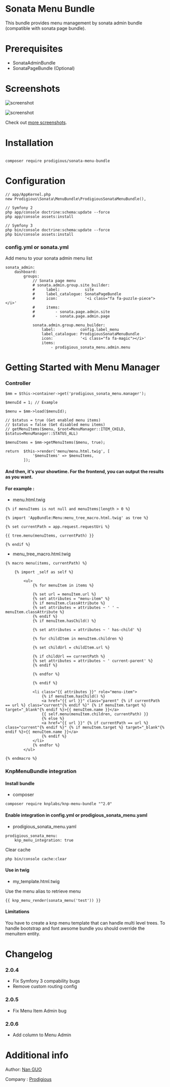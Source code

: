 # Sonata Menu Bundle
 
This bundle provides menu management by sonata admin bundle (compatible with sonata page bundle).

# Prerequisites
- SonataAdminBundle
- SonataPageBundle (Optional)

# Screenshots

![screenshot](https://github.com/nan-guo/Sonata-Menu-Bundle/blob/master/Resources/public/imgs/screenshot-1.png)

![screenshot](https://github.com/nan-guo/Sonata-Menu-Bundle/blob/master/Resources/public/imgs/screenshot-3.png)

Check out [more screenshots](https://github.com/nan-guo/Sonata-Menu-Bundle/tree/master/Resources/public/imgs).

# Installation

```

composer require prodigious/sonata-menu-bundle

```

# Configuration
```
// app/AppKernel.php
new Prodigious\Sonata\MenuBundle\ProdigiousSonataMenuBundle(),

// Symfony 2
php app/console doctrine:schema:update --force
php app/console assets:install

// Symfony 3
php bin/console doctrine:schema:update --force
php bin/console assets:install
```

### config.yml or sonata.yml

Add menu to your sonata admin menu list

```
sonata_admin:
    dashboard:
        groups:
            // Sonata page menu
            # sonata.admin.group.site_builder:
            #     label:           site
            #     label_catalogue: SonataPageBundle
            #     icon:            '<i class="fa fa-puzzle-piece"></i>'
            #     items:
            #         - sonata.page.admin.site
            #         - sonata.page.admin.page
            
            sonata.admin.group.menu_builder:
                label:           config.label_menu
                label_catalogue: ProdigiousSonataMenuBundle
                icon:            '<i class="fa fa-magic"></i>'
                items:
                    - prodigious_sonata_menu.admin.menu
```

# Getting Started with Menu Manager

### Controller

```
$mm = $this->container->get('prodigious_sonata_menu.manager');

$menuId = 1; // Example

$menu = $mm->load($menuId);

// $status = true (Get enabled menu items)
// $status = false (Get disabled menu items)
// getMenuItems($menu, $root=MenuManager::ITEM_CHILD, $status=MenuManager::STATUS_ALL)

$menuItems = $mm->getMenuItems($menu, true);

return  $this->render('menu/menu.html.twig', [
            '$menuItems' => $menuItems,
        ]);

```

#### And then, it's your showtime. For the frontend, you can output the results as you want. 

#### For example :

* menu.html.twig

```
{% if menuItems is not null and menuItems|length > 0 %}

{% import 'AppBundle:Menu:menu_tree_macro.html.twig' as tree %}

{% set currentPath = app.request.requestUri %}

{{ tree.menu(menuItems, currentPath) }}

{% endif %}
```

* menu_tree_macro.html.twig

```
{% macro menu(items, currentPath) %}
    
    {% import _self as self %}

        <ul>
            {% for menuItem in items %}
    
            {% set url = menuItem.url %}
            {% set attributes = "menu-item" %}
            {% if menuItem.classAttribute %}
            {% set attributes = attributes ~ ' ' ~ menuItem.classAttribute %}
            {% endif %}
            {% if menuItem.hasChild() %}
            
            {% set attributes = attributes ~ ' has-child' %}
            
            {% for childItem in menuItem.children %}

            {% set childUrl = childItem.url %}

            {% if childUrl == currentPath %}
            {% set attributes = attributes ~ ' current-parent' %}
            {% endif %}
            
            {% endfor %}
            
            {% endif %}

            <li class="{{ attributes }}" role="menu-item">
                {% if menuItem.hasChild() %}
                <a href="{{ url }}" class="parent" {% if currentPath == url %} class="current"{% endif %}" {% if menuItem.target %} target="_blank"{% endif %}>{{ menuItem.name }}</a>
                {{ self.menu(menuItem.children, currentPath) }}
                {% else %}
                <a href="{{ url }}" {% if currentPath == url %} class="current"{% endif %}" {% if menuItem.target %} target="_blank"{% endif %}>{{ menuItem.name }}</a>
                {% endif %}
            </li>
            {% endfor %}
        </ul>

{% endmacro %}
```

### KnpMenuBundle integration

#### Install bundle

* composer

```
composer require knplabs/knp-menu-bundle "^2.0"

```

#### Enable integration in config.yml or prodigious_sonata_menu.yaml

* prodigious_sonata_menu.yaml

```
prodigious_sonata_menu:
    knp_menu_integration: true

```

Clear cache

```
php bin/console cache:clear
```

#### Use in twig

* my_template.html.twig

Use the menu alias to retrieve menu

```
{{ knp_menu_render(sonata_menu('test')) }}
```

#### Limitations

You have to create a knp menu template that can handle multi level trees.
To handle bootstrap and font awsome bundle you should override the menuitem entity.

# Changelog
### 2.0.4
- Fix Symfony 3 compability bugs
- Remove custom routing config
  
### 2.0.5
- Fix Menu Item Admin bug

### 2.0.6
- Add column to Menu Admin

# Additional info
Author: [Nan GUO](https://github.com/nan-guo/)
 
Company : [Prodigious](http://www.prodigious.com/)
